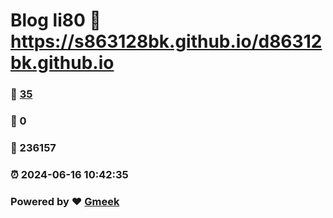 # Blog li80 :link: https://s863128bk.github.io/d86312bk.github.io 
### :page_facing_up: [35](https://s863128bk.github.io/d86312bk.github.io/tag.html) 
### :speech_balloon: 0 
### :hibiscus: 236157 
### :alarm_clock: 2024-06-16 10:42:35 
### Powered by :heart: [Gmeek](https://github.com/Meekdai/Gmeek)
